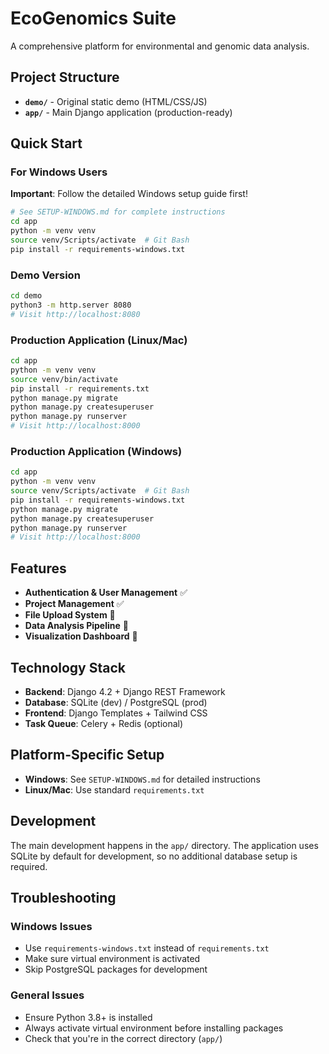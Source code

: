 # EcoGenomics Suite

A comprehensive platform for environmental and genomic data analysis.

## Project Structure

- **`demo/`** - Original static demo (HTML/CSS/JS)
- **`app/`** - Main Django application (production-ready)

## Quick Start

### For Windows Users
**Important**: Follow the detailed Windows setup guide first!
```bash
# See SETUP-WINDOWS.md for complete instructions
cd app
python -m venv venv
source venv/Scripts/activate  # Git Bash
pip install -r requirements-windows.txt
```

### Demo Version
```bash
cd demo
python3 -m http.server 8080
# Visit http://localhost:8080
```

### Production Application (Linux/Mac)
```bash
cd app
python -m venv venv
source venv/bin/activate
pip install -r requirements.txt
python manage.py migrate
python manage.py createsuperuser
python manage.py runserver
# Visit http://localhost:8000
```

### Production Application (Windows)
```bash
cd app
python -m venv venv
source venv/Scripts/activate  # Git Bash
pip install -r requirements-windows.txt
python manage.py migrate
python manage.py createsuperuser
python manage.py runserver
# Visit http://localhost:8000
```

## Features

- **Authentication & User Management** ✅
- **Project Management** ✅
- **File Upload System** 🚧
- **Data Analysis Pipeline** 🚧
- **Visualization Dashboard** 🚧

## Technology Stack

- **Backend**: Django 4.2 + Django REST Framework
- **Database**: SQLite (dev) / PostgreSQL (prod)
- **Frontend**: Django Templates + Tailwind CSS
- **Task Queue**: Celery + Redis (optional)

## Platform-Specific Setup

- **Windows**: See `SETUP-WINDOWS.md` for detailed instructions
- **Linux/Mac**: Use standard `requirements.txt`

## Development

The main development happens in the `app/` directory. The application uses SQLite by default for development, so no additional database setup is required.

## Troubleshooting

### Windows Issues
- Use `requirements-windows.txt` instead of `requirements.txt`
- Make sure virtual environment is activated
- Skip PostgreSQL packages for development

### General Issues
- Ensure Python 3.8+ is installed
- Always activate virtual environment before installing packages
- Check that you're in the correct directory (`app/`)
